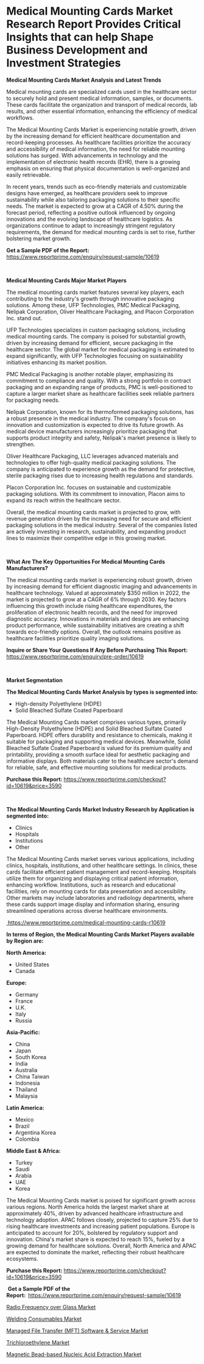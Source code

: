 <p><h1>Medical Mounting Cards Market Research Report Provides Critical Insights that can help Shape Business Development and Investment Strategies</h1></p><p><strong>Medical Mounting Cards Market Analysis and Latest Trends</strong></p>
<p><p>Medical mounting cards are specialized cards used in the healthcare sector to securely hold and present medical information, samples, or documents. These cards facilitate the organization and transport of medical records, lab results, and other essential information, enhancing the efficiency of medical workflows.</p><p>The Medical Mounting Cards Market is experiencing notable growth, driven by the increasing demand for efficient healthcare documentation and record-keeping processes. As healthcare facilities prioritize the accuracy and accessibility of medical information, the need for reliable mounting solutions has surged. With advancements in technology and the implementation of electronic health records (EHR), there is a growing emphasis on ensuring that physical documentation is well-organized and easily retrievable.</p><p>In recent years, trends such as eco-friendly materials and customizable designs have emerged, as healthcare providers seek to improve sustainability while also tailoring packaging solutions to their specific needs. The market is expected to grow at a CAGR of 4.50% during the forecast period, reflecting a positive outlook influenced by ongoing innovations and the evolving landscape of healthcare logistics. As organizations continue to adapt to increasingly stringent regulatory requirements, the demand for medical mounting cards is set to rise, further bolstering market growth.</p></p>
<p><strong>Get a Sample PDF of the Report:&nbsp;</strong> <a href="https://www.reportprime.com/enquiry/request-sample/10619?utm_campaign=1102&utm_medium=2&utm_source=Github&utm_content=ia&utm_term=29112024&utm_id=medical-mounting-cards">https://www.reportprime.com/enquiry/request-sample/10619</a></p>
<p>&nbsp;</p>
<p><strong>Medical Mounting Cards Major Market Players</strong></p>
<p><p>The medical mounting cards market features several key players, each contributing to the industry's growth through innovative packaging solutions. Among these, UFP Technologies, PMC Medical Packaging, Nelipak Corporation, Oliver Healthcare Packaging, and Placon Corporation Inc. stand out.</p><p>UFP Technologies specializes in custom packaging solutions, including medical mounting cards. The company is poised for substantial growth, driven by increasing demand for efficient, secure packaging in the healthcare sector. The global market for medical packaging is estimated to expand significantly, with UFP Technologies focusing on sustainability initiatives enhancing its market position.</p><p>PMC Medical Packaging is another notable player, emphasizing its commitment to compliance and quality. With a strong portfolio in contract packaging and an expanding range of products, PMC is well-positioned to capture a larger market share as healthcare facilities seek reliable partners for packaging needs.</p><p>Nelipak Corporation, known for its thermoformed packaging solutions, has a robust presence in the medical industry. The company's focus on innovation and customization is expected to drive its future growth. As medical device manufacturers increasingly prioritize packaging that supports product integrity and safety, Nelipak's market presence is likely to strengthen.</p><p>Oliver Healthcare Packaging, LLC leverages advanced materials and technologies to offer high-quality medical packaging solutions. The company is anticipated to experience growth as the demand for protective, sterile packaging rises due to increasing health regulations and standards.</p><p>Placon Corporation Inc. focuses on sustainable and customizable packaging solutions. With its commitment to innovation, Placon aims to expand its reach within the healthcare sector.</p><p>Overall, the medical mounting cards market is projected to grow, with revenue generation driven by the increasing need for secure and efficient packaging solutions in the medical industry. Several of the companies listed are actively investing in research, sustainability, and expanding product lines to maximize their competitive edge in this growing market.</p></p>
<p>&nbsp;</p>
<p><strong>What Are The Key Opportunities For Medical Mounting Cards Manufacturers?</strong></p>
<p><p>The medical mounting cards market is experiencing robust growth, driven by increasing demand for efficient diagnostic imaging and advancements in healthcare technology. Valued at approximately $350 million in 2022, the market is projected to grow at a CAGR of 6% through 2030. Key factors influencing this growth include rising healthcare expenditures, the proliferation of electronic health records, and the need for improved diagnostic accuracy. Innovations in materials and designs are enhancing product performance, while sustainability initiatives are creating a shift towards eco-friendly options. Overall, the outlook remains positive as healthcare facilities prioritize quality imaging solutions.</p></p>
<p><strong>Inquire or Share Your Questions If Any Before Purchasing This Report:</strong> <a href="https://www.reportprime.com/enquiry/pre-order/10619?utm_campaign=1102&utm_medium=2&utm_source=Github&utm_content=ia&utm_term=29112024&utm_id=medical-mounting-cards">https://www.reportprime.com/enquiry/pre-order/10619</a></p>
<p>&nbsp;</p>
<p><strong>Market Segmentation</strong></p>
<p><strong>The Medical Mounting Cards Market Analysis by types is segmented into:</strong></p>
<p><ul><li>High-density Polyethylene (HDPE)</li><li>Solid Bleached Sulfate Coated Paperboard</li></ul></p>
<p><p>The Medical Mounting Cards market comprises various types, primarily High-Density Polyethylene (HDPE) and Solid Bleached Sulfate Coated Paperboard. HDPE offers durability and resistance to chemicals, making it suitable for packaging and supporting medical devices. Meanwhile, Solid Bleached Sulfate Coated Paperboard is valued for its premium quality and printability, providing a smooth surface ideal for aesthetic packaging and informative displays. Both materials cater to the healthcare sector's demand for reliable, safe, and effective mounting solutions for medical products.</p></p>
<p><strong>Purchase this Report:&nbsp;</strong><a href="https://www.reportprime.com/checkout?id=10619&price=3590&utm_campaign=1102&utm_medium=2&utm_source=Github&utm_content=ia&utm_term=29112024&utm_id=medical-mounting-cards">https://www.reportprime.com/checkout?id=10619&price=3590</a></p>
<p>&nbsp;</p>
<p><strong>The Medical Mounting Cards Market Industry Research by Application is segmented into:</strong></p>
<p><ul><li>Clinics</li><li>Hospitals</li><li>Institutions</li><li>Other</li></ul></p>
<p><p>The Medical Mounting Cards market serves various applications, including clinics, hospitals, institutions, and other healthcare settings. In clinics, these cards facilitate efficient patient management and record-keeping. Hospitals utilize them for organizing and displaying critical patient information, enhancing workflow. Institutions, such as research and educational facilities, rely on mounting cards for data presentation and accessibility. Other markets may include laboratories and radiology departments, where these cards support image display and information sharing, ensuring streamlined operations across diverse healthcare environments.</p></p>
<p><a href="https://www.reportprime.com/medical-mounting-cards-r10619?utm_campaign=1102&utm_medium=2&utm_source=Github&utm_content=ia&utm_term=29112024&utm_id=medical-mounting-cards">&nbsp;https://www.reportprime.com/medical-mounting-cards-r10619</a></p>
<p><strong>In terms of Region, the Medical Mounting Cards Market Players available by Region are:</strong></p>
<p>
    <p> <strong> North America: </strong>
        <ul>
            <li>United States</li>
            <li>Canada</li>
        </ul>
        </p> 
    <p> <strong> Europe: </strong>
        <ul>
            <li>Germany</li>
            <li>France</li>
            <li>U.K.</li>
            <li>Italy</li>
            <li>Russia</li>
        </ul>
        </p> 
    <p> <strong> Asia-Pacific: </strong>
        <ul>
            <li>China</li>
            <li>Japan</li>
            <li>South Korea</li>
            <li>India</li>
            <li>Australia</li>
            <li>China Taiwan</li>
            <li>Indonesia</li>
            <li>Thailand</li>
            <li>Malaysia</li>
        </ul>
        </p> 
    <p> <strong> Latin America: </strong>
        <ul>
            <li>Mexico</li>
            <li>Brazil</li>
            <li>Argentina Korea</li>
            <li>Colombia</li>
        </ul>
        </p> 
    <p> <strong> Middle East & Africa: </strong>
        <ul>
            <li>Turkey</li>
            <li>Saudi</li>
            <li>Arabia</li>
            <li>UAE</li>
            <li>Korea</li>
        </ul>
    </p>
    </p>
<p><p>The Medical Mounting Cards market is poised for significant growth across various regions. North America holds the largest market share at approximately 40%, driven by advanced healthcare infrastructure and technology adoption. APAC follows closely, projected to capture 25% due to rising healthcare investments and increasing patient populations. Europe is anticipated to account for 20%, bolstered by regulatory support and innovation. China's market share is expected to reach 15%, fueled by a growing demand for healthcare solutions. Overall, North America and APAC are expected to dominate the market, reflecting their robust healthcare ecosystems.</p></p>
<p><strong>Purchase this Report: </strong><a href="https://www.reportprime.com/checkout?id=10619&price=3590&utm_campaign=1102&utm_medium=2&utm_source=Github&utm_content=ia&utm_term=29112024&utm_id=medical-mounting-cards">https://www.reportprime.com/checkout?id=10619&price=3590</a></p>
<p>&nbsp;<strong>Get a Sample PDF of the Report:&nbsp;&nbsp;</strong><a href="https://www.reportprime.com/enquiry/request-sample/10619?utm_campaign=1102&utm_medium=2&utm_source=Github&utm_content=ia&utm_term=29112024&utm_id=medical-mounting-cards">https://www.reportprime.com/enquiry/request-sample/10619</a></p>
<p><strong></strong></p>
<p><p><a href="https://www.linkedin.com/pulse/radio-frequency-over-glass-market-trend-analysis-reveals-rapid-yiiue?utm_campaign=1102&utm_medium=2&utm_source=Github&utm_content=ia&utm_term=29112024&utm_id=medical-mounting-cards">Radio Frequency over Glass Market</a></p><p><a href="https://www.linkedin.com/pulse/insights-welding-consumables-market-players-size-geographical-fpi2f?utm_campaign=1102&utm_medium=2&utm_source=Github&utm_content=ia&utm_term=29112024&utm_id=medical-mounting-cards">Welding Consumables Market</a></p><p><a href="https://issuu.com/reportprime-2/docs/managed-file-transfer-mft-software-_bfef39f8cff9f4?utm_campaign=1102&utm_medium=2&utm_source=Github&utm_content=ia&utm_term=29112024&utm_id=medical-mounting-cards">Managed File Transfer (MFT) Software & Service Market</a></p><p><a href="https://www.linkedin.com/pulse/digital-transformation-trichloroethylene-industry-market-opportunities-h4snf?utm_campaign=1102&utm_medium=2&utm_source=Github&utm_content=ia&utm_term=29112024&utm_id=medical-mounting-cards">Trichloroethylene Market</a></p><p><a href="https://issuu.com/reportprime-2/docs/magnetic-bead-based-nucleic-acid-ex_d40ecf9c4e9ac8?utm_campaign=1102&utm_medium=2&utm_source=Github&utm_content=ia&utm_term=29112024&utm_id=medical-mounting-cards">Magnetic Bead-based Nucleic Acid Extraction Market</a></p></p>